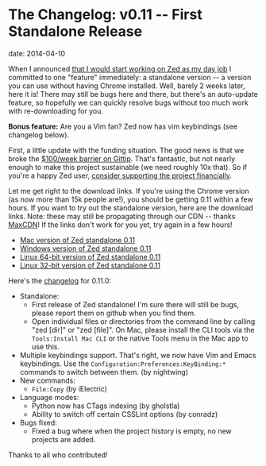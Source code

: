 The Changelog: v0.11 -- First Standalone Release
=================
date: 2014-04-10

When I announced [that I would start working on Zed as my day job][1] I committed to one "feature" immediately: a standalone version -- a version you can use without having Chrome installed. Well, barely 2 weeks later, here it is! There may still be bugs here and there, but there's an auto-update feature, so hopefully we can quickly resolve bugs without too much work with re-downloading for you.

**Bonus feature:** Are you a Vim fan? Zed now has vim keybindings (see changelog below).

First, a little update with the funding situation. The good news is that we broke the [$100/week barrier on Gittip][2]. That's fantastic, but not nearly enough to make this project sustainable (we need roughly 10x that). So if you're a happy Zed user, [consider supporting the project financially][3].

Let me get right to the download links. If you're using the Chrome version (as now more than 15k people are!), you should be getting 0.11 within a few hours. If you want to try out the standalone version, here are the download links. Note: these may still be propagating through our CDN -- thanks [MaxCDN][4]! If the links don't work for you yet, try again in a few hours!

*   [Mac version of Zed standalone 0.11][5]
*   [Windows version of Zed standalone 0.11][6]
*   [Linux 64-bit version of Zed standalone 0.11][7]
*   [Linux 32-bit version of Zed standalone 0.11][8]

Here's the [changelog][9] for 0.11.0:

*   Standalone:
    *   First release of Zed standalone! I'm sure there will still be bugs, please report them on github when you find them.
    *   Open individual files or directories from the command line by calling "zed [dir]" or "zed [file]". On Mac, please install the CLI tools via the `Tools:Install Mac CLI` or the native Tools menu in the Mac app to use this.
*   Multiple keybindings support. That's right, we now have Vim and Emacs keybindings. Use the `Configuration:Preferences:KeyBinding:*` commands to switch between them. (by nightwing)
*   New commands:
    *   `File:Copy` (by iElectric)
*   Language modes:
    *   Python now has CTags indexing (by gholstla)
    *   Ability to switch off certain CSSLint options (by conradz)
*   Bugs fixed:
    *   Fixed a bug where when the project history is empty, no new projects are added.

Thanks to all who contributed!

<script data-gittip-username="zefhemel" data-gittip-widget="button" src="//gttp.co/v1.js"></script>

 [1]: http://zedapp.org/2014/04/zed-the-next-phase/
 [2]: https://www.gittip.com/zefhemel/
 [3]: http://zedapp.org/buy
 [4]: http://www.maxcdn.com
 [5]: http://download.zedapp.org/zed-mac-v0.11.0.tar.gz
 [6]: http://download.zedapp.org/zed-win-v0.11.0.zip
 [7]: http://download.zedapp.org/zed-linux64-v0.11.0.tar.gz
 [8]: http://download.zedapp.org/zed-linux32-v0.11.0.tar.gz
 [9]: https://github.com/zedapp/zed/blob/master/app/manual/changelog.md
